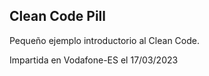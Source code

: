## Clean Code Pill

Pequeño ejemplo introductorio al Clean Code.

Impartida en Vodafone-ES el 17/03/2023
